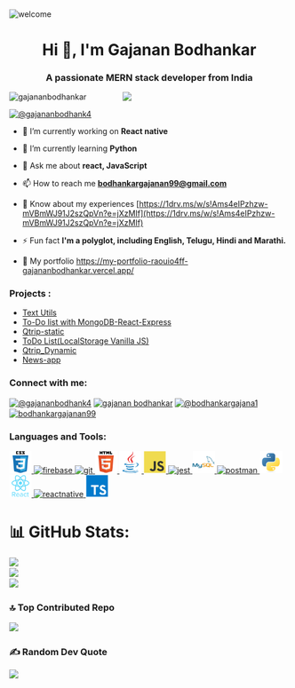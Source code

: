 <img align="center" src="https://user-images.githubusercontent.com/74038190/241765440-80728820-e06b-4f96-9c9e-9df46f0cc0a5.gif" alt="welcome"/>
<h1 align="center">Hi 👋, I'm Gajanan Bodhankar</h1>
<h3 align="center">A passionate MERN stack developer from India</h3>
<img align="right" width="300" src="https://wallpapercave.com/wp/wp4923981.jpg"/>
<p align="left"> <img src="https://komarev.com/ghpvc/?username=gajananbodhankar&label=Profile%20views&color=0e75b6&style=flat" alt="gajananbodhankar" /> </p>

<p align="left"> <a href="https://twitter.com/@gajananbodhank4" target="_blank"><img src="https://img.shields.io/twitter/follow/@gajananbodhank4?logo=twitter&style=for-the-badge" alt="@gajananbodhank4" /></a> </p>

- 🔭 I’m currently working on **React native**

- 🌱 I’m currently learning **Python**

- 💬 Ask me about **react, JavaScript**

- 📫 How to reach me **bodhankargajanan99@gmail.com**

- 📄 Know about my experiences [https://1drv.ms/w/s!Ams4eIPzhzw-mVBmWJ91J2szQpVn?e=jXzMIf](https://1drv.ms/w/s!Ams4eIPzhzw-mVBmWJ91J2szQpVn?e=jXzMIf)

- ⚡ Fun fact **I'm a polyglot, including English, Telugu, Hindi and Marathi.**
- 🧧 My portfolio https://my-portfolio-raouio4ff-gajananbodhankar.vercel.app/
  

<h3 align="left">Projects :</h3>
<ul>
<li>
<a align="left" href="https://text-utils-react-js-git-main-gajananbodhankar.vercel.app/" target="_blank" color="red">Text Utils</a></li>
<li>
<a align="left" href="https://material-ui-reactjs.vercel.app/" target="_blank">To-Do list with MongoDB-React-Express</a>
</li>
<li>
  <a align="left" href="https://gajanan-qtrip.netlify.app/" target="_blank">Qtrip-static</a>
</li>
  <li>
    <a align="left" href="https://to-do-list-local-storage-vanilla-js.vercel.app/" target="_blank">ToDo List(LocalStorage Vanilla JS)</a>
  </li>
  <li>
    <a href="https://qtrip-dynamic-9ttiah5wz-gajananbodhankar.vercel.app/" align="left" target="_blank">Qtrip_Dynamic</a>
  </li>
  <li>
    <a href="https://news-4kz0z8c4t-gajananbodhankar.vercel.app/" align="left" target="_blank">News-app</a>
  </li>
</ul>


<h3 align="left">Connect with me:</h3>
<p align="left">
<a href="https://twitter.com/@gajananbodhank4" target="_blank"><img align="center" src="https://raw.githubusercontent.com/rahuldkjain/github-profile-readme-generator/master/src/images/icons/Social/twitter.svg" alt="@gajananbodhank4" height="30" width="40" /></a>
<a href="https://www.linkedin.com/in/gajanan-bodhankar-30aa2622a/" target="_blank"><img align="center" src="https://raw.githubusercontent.com/rahuldkjain/github-profile-readme-generator/master/src/images/icons/Social/linked-in-alt.svg" alt="gajanan bodhankar" height="30" width="40" /></a>
<a href="https://www.hackerrank.com/bodhankargajana1" target="_blank"><img align="center" src="https://raw.githubusercontent.com/rahuldkjain/github-profile-readme-generator/master/src/images/icons/Social/hackerrank.svg" alt="@bodhankargajana1" height="30" width="40" /></a>
<a href="https://www.leetcode.com/bodhankargajanan99" target="_blank"><img align="center" src="https://raw.githubusercontent.com/rahuldkjain/github-profile-readme-generator/master/src/images/icons/Social/leet-code.svg" alt="bodhankargajanan99" height="30" width="40" /></a>
</p>

<h3 align="left">Languages and Tools:</h3>
<p align="left"> <a href="https://www.w3schools.com/css/" target="_blank" rel="noreferrer"> <img src="https://raw.githubusercontent.com/devicons/devicon/master/icons/css3/css3-original-wordmark.svg" alt="css3" width="40" height="40"/> </a> <a href="https://firebase.google.com/" target="_blank" rel="noreferrer"> <img src="https://www.vectorlogo.zone/logos/firebase/firebase-icon.svg" alt="firebase" width="40" height="40"/> </a> <a href="https://git-scm.com/" target="_blank" rel="noreferrer"> <img src="https://www.vectorlogo.zone/logos/git-scm/git-scm-icon.svg" alt="git" width="40" height="40"/> </a> <a href="https://www.w3.org/html/" target="_blank" rel="noreferrer"> <img src="https://raw.githubusercontent.com/devicons/devicon/master/icons/html5/html5-original-wordmark.svg" alt="html5" width="40" height="40"/> </a> <a href="https://www.java.com" target="_blank" rel="noreferrer"> <img src="https://raw.githubusercontent.com/devicons/devicon/master/icons/java/java-original.svg" alt="java" width="40" height="40"/> </a> <a href="https://developer.mozilla.org/en-US/docs/Web/JavaScript" target="_blank" rel="noreferrer"> <img src="https://raw.githubusercontent.com/devicons/devicon/master/icons/javascript/javascript-original.svg" alt="javascript" width="40" height="40"/> </a> <a href="https://jestjs.io" target="_blank" rel="noreferrer"> <img src="https://www.vectorlogo.zone/logos/jestjsio/jestjsio-icon.svg" alt="jest" width="40" height="40"/> </a> <a href="https://www.mysql.com/" target="_blank" rel="noreferrer"> <img src="https://raw.githubusercontent.com/devicons/devicon/master/icons/mysql/mysql-original-wordmark.svg" alt="mysql" width="40" height="40"/> </a> <a href="https://postman.com" target="_blank" rel="noreferrer"> <img src="https://www.vectorlogo.zone/logos/getpostman/getpostman-icon.svg" alt="postman" width="40" height="40"/> </a> <a href="https://www.python.org" target="_blank" rel="noreferrer"> <img src="https://raw.githubusercontent.com/devicons/devicon/master/icons/python/python-original.svg" alt="python" width="40" height="40"/> </a> <a href="https://reactjs.org/" target="_blank" rel="noreferrer"> <img src="https://raw.githubusercontent.com/devicons/devicon/master/icons/react/react-original-wordmark.svg" alt="react" width="40" height="40"/> </a> <a href="https://reactnative.dev/" target="_blank" rel="noreferrer"> <img src="https://reactnative.dev/img/header_logo.svg" alt="reactnative" width="40" height="40"/> </a> <a href="https://www.typescriptlang.org/" target="_blank" rel="noreferrer"> <img src="https://raw.githubusercontent.com/devicons/devicon/master/icons/typescript/typescript-original.svg" alt="typescript" width="40" height="40"/> </a> </p>

# 📊 GitHub Stats:
![](https://github-readme-stats.vercel.app/api?username=GajananBodhankar&theme=dark&hide_border=false&include_all_commits=false&count_private=false)<br/>
![](https://github-readme-streak-stats.herokuapp.com/?user=GajananBodhankar&theme=dark&hide_border=false)<br/>
![](https://github-readme-stats.vercel.app/api/top-langs/?username=GajananBodhankar&theme=dark&hide_border=false&include_all_commits=false&count_private=false&layout=compact)

### 🔝 Top Contributed Repo
![](https://github-contributor-stats.vercel.app/api?username=GajananBodhankar&limit=5&theme=dark&combine_all_yearly_contributions=true)


### ✍️ Random Dev Quote
![](https://quotes-github-readme.vercel.app/api?type=horizontal&theme=radical)
